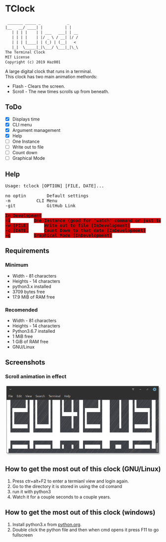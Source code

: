 # TClock
```
 _______ _____ _            _
|__   __/ ____| |          | |
   | | | |    | | ___   ___| | __
   | | | |    | |/ _ \ / __| |/ /
   | | | |____| | (_) | (__|   <
   |_|  \_____|_|\___/ \___|_|\_\
The Terminal Clock
MIT License
Copyright (c) 2019 Haz001
```

A large digital clock that runs in a terminal. <br/>
This clock has two main animation methords:
<ul>
  <li>Flash - Clears the screen.</li>
  <li>Scroll - The new times scrolls up from beneath.</li>
</ul>

## ToDo
- [x] Displays time
- [x] CLI menu
- [x] Argument management
- [x] Help
- [ ] One Instance
- [ ] Write out to file
- [ ] Count down
- [ ] Graphical Mode

## Help

<pre>Usage: tclock [OPTION] [FILE, DATE]...

no optin		Default settings
-m			CLI Menu
-git			GitHub Link

<span style="background-color:#CC0000"><b>In Development</b></span>
<span style="background-color:#CC0000"><b>-i</b></span>			<span style="background-color:#CC0000"><b>One Instance (good for &apos;watch&apos; command or just to check time) [InDevelopment]</b></span>
<span style="background-color:#CC0000"><b>-w [FILE]</b></span>		<span style="background-color:#CC0000"><b>Write out to file [InDevelopment]</b></span>
<span style="background-color:#CC0000"><b>-c [DATE]</b></span>		<span style="background-color:#CC0000"><b>Count Down to that date [InDevelopment]</b></span>
<span style="background-color:#CC0000"><b>-g</b></span>			<span style="background-color:#CC0000"><b>Graphical Mode [InDevelopment]</b></span>
</pre>

## Requirements
### Minimum

<ul>
  <li>Width - 81 characters</li>
  <li>Heights - 14 characters</li>
  <li>python3.x installed</li>
  <li>3709 bytes free</li>
  <li>17.9 MiB of RAM free</li>
</ul>

### Recomended

<ul>
  <li>Width - 81 characters</li>
  <li>Heights - 14 characters</li>
  <li>Python3.6.7 installed</li>
  <li>1 MiB free</li>
  <li>1 GiB of RAM free</li>
  <li>GNU/Linux</li>
</ul>
  
## Screenshots
### Scroll animation in effect

<img src="TClock-Scroll.png"/>

## How to get the most out of this clock (GNU/Linux)

<ol>
  <li>Press ctr+alt+F2 to enter a termianl view and login again.</li>
  <li>Go to the directory it is stored in using the cd comand</li>
  <li>run it with python3</li>
  <li>Watch it for a couple seconds to a couple years.</li>
</ol>

## How to get the most out of this clock (windows)

<ol>
  <li>Install python3.x from <a href="https://www.python.org/downloads/release/python-372/">python.org</a>.</li>
  <li>Double click the python file and then when cmd opens it press F11 to go fullscreen</li>
</ol>
